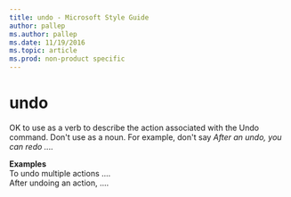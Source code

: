 ```yaml
---
title: undo - Microsoft Style Guide
author: pallep
ms.author: pallep
ms.date: 11/19/2016
ms.topic: article
ms.prod: non-product specific
---
```


# undo

OK to use as a verb to describe the action associated with the Undo command. Don't use as a noun. For example, don't say *After an undo, you can redo ....*

**Examples**  
To undo multiple actions ....  
After undoing an action, ....
